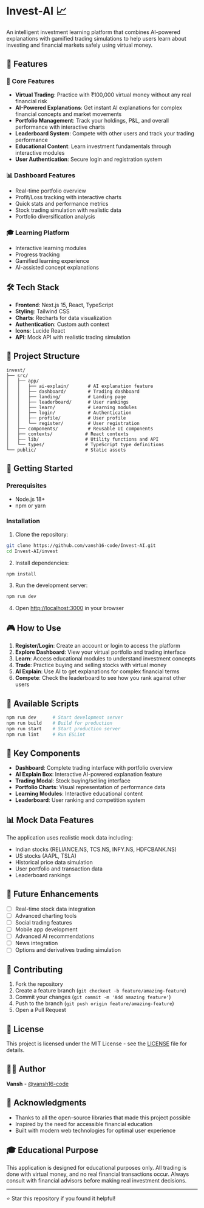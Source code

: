 # Invest-AI 📈

An intelligent investment learning platform that combines AI-powered explanations with gamified trading simulations to help users learn about investing and financial markets safely using virtual money.

## 🚀 Features

### 🎯 Core Features
- **Virtual Trading**: Practice with ₹100,000 virtual money without any real financial risk
- **AI-Powered Explanations**: Get instant AI explanations for complex financial concepts and market movements
- **Portfolio Management**: Track your holdings, P&L, and overall performance with interactive charts
- **Leaderboard System**: Compete with other users and track your trading performance
- **Educational Content**: Learn investment fundamentals through interactive modules
- **User Authentication**: Secure login and registration system

### 📊 Dashboard Features
- Real-time portfolio overview
- Profit/Loss tracking with interactive charts
- Quick stats and performance metrics
- Stock trading simulation with realistic data
- Portfolio diversification analysis

### 🎓 Learning Platform
- Interactive learning modules
- Progress tracking
- Gamified learning experience
- AI-assisted concept explanations

## 🛠️ Tech Stack

- **Frontend**: Next.js 15, React, TypeScript
- **Styling**: Tailwind CSS
- **Charts**: Recharts for data visualization
- **Authentication**: Custom auth context
- **Icons**: Lucide React
- **API**: Mock API with realistic trading simulation

## 📁 Project Structure

```
invest/
├── src/
│   ├── app/
│   │   ├── ai-explain/       # AI explanation feature
│   │   ├── dashboard/        # Trading dashboard
│   │   ├── landing/          # Landing page
│   │   ├── leaderboard/      # User rankings
│   │   ├── learn/            # Learning modules
│   │   ├── login/            # Authentication
│   │   ├── profile/          # User profile
│   │   └── register/         # User registration
│   ├── components/           # Reusable UI components
│   ├── contexts/            # React contexts
│   ├── lib/                 # Utility functions and API
│   └── types/               # TypeScript type definitions
└── public/                  # Static assets
```

## 🚀 Getting Started

### Prerequisites
- Node.js 18+ 
- npm or yarn

### Installation

1. Clone the repository:
```bash
git clone https://github.com/vansh16-code/Invest-AI.git
cd Invest-AI/invest
```

2. Install dependencies:
```bash
npm install
```

3. Run the development server:
```bash
npm run dev
```

4. Open [http://localhost:3000](http://localhost:3000) in your browser

## 🎮 How to Use

1. **Register/Login**: Create an account or login to access the platform
2. **Explore Dashboard**: View your virtual portfolio and trading interface
3. **Learn**: Access educational modules to understand investment concepts
4. **Trade**: Practice buying and selling stocks with virtual money
5. **AI Explain**: Use AI to get explanations for complex financial terms
6. **Compete**: Check the leaderboard to see how you rank against other users

## 🔧 Available Scripts

```bash
npm run dev      # Start development server
npm run build    # Build for production
npm run start    # Start production server
npm run lint     # Run ESLint
```

## 🎨 Key Components

- **Dashboard**: Complete trading interface with portfolio overview
- **AI Explain Box**: Interactive AI-powered explanation feature
- **Trading Modal**: Stock buying/selling interface
- **Portfolio Charts**: Visual representation of performance data
- **Learning Modules**: Interactive educational content
- **Leaderboard**: User ranking and competition system

## 📊 Mock Data Features

The application uses realistic mock data including:
- Indian stocks (RELIANCE.NS, TCS.NS, INFY.NS, HDFCBANK.NS)
- US stocks (AAPL, TSLA)
- Historical price data simulation
- User portfolio and transaction data
- Leaderboard rankings

## 🔮 Future Enhancements

- [ ] Real-time stock data integration
- [ ] Advanced charting tools
- [ ] Social trading features
- [ ] Mobile app development
- [ ] Advanced AI recommendations
- [ ] News integration
- [ ] Options and derivatives trading simulation

## 🤝 Contributing

1. Fork the repository
2. Create a feature branch (`git checkout -b feature/amazing-feature`)
3. Commit your changes (`git commit -m 'Add amazing feature'`)
4. Push to the branch (`git push origin feature/amazing-feature`)
5. Open a Pull Request

## 📝 License

This project is licensed under the MIT License - see the [LICENSE](LICENSE) file for details.

## 👨‍💻 Author

**Vansh** - [@vansh16-code](https://github.com/vansh16-code)

## 🙏 Acknowledgments

- Thanks to all the open-source libraries that made this project possible
- Inspired by the need for accessible financial education
- Built with modern web technologies for optimal user experience

## 🎓 Educational Purpose

This application is designed for educational purposes only. All trading is done with virtual money, and no real financial transactions occur. Always consult with financial advisors before making real investment decisions.

---

⭐ Star this repository if you found it helpful!